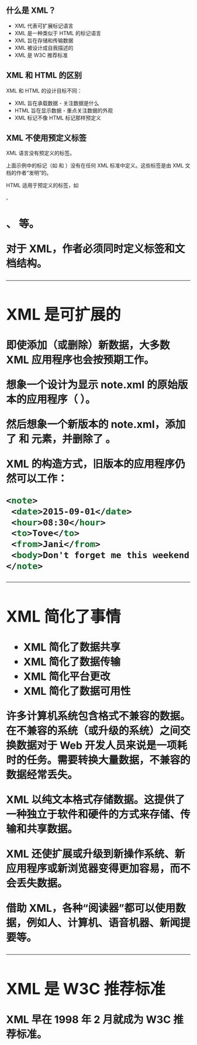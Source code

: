 

## 什么是 XML？

- XML 代表可扩展标记语言
- XML 是一种类似于 HTML 的标记语言
- XML 旨在存储和传输数据
- XML 被设计成自我描述的
- XML 是 W3C 推荐标准



## XML 和 HTML 的区别

XML 和 HTML 的设计目标不同：

- XML 旨在承载数据 - 关注数据是什么
- HTML 旨在显示数据 - 重点关注数据的外观
- XML 标记不像 HTML 标记那样预定义



## XML 不使用预定义标签

XML 语言没有预定义的标签。

上面示例中的标记（如 <to> 和 <from>）没有在任何 XML 标准中定义。这些标签是由 XML 文档的作者“发明”的。

HTML 适用于预定义的标签，如 <p>、<h1>、<table> 等。

对于 XML，作者必须同时定义标签和文档结构。

------



## XML 是可扩展的

即使添加（或删除）新数据，大多数 XML 应用程序也会按预期工作。

想象一个设计为显示 note.xml 的原始版本的应用程序（<to> <from> <heading> <body>）。

然后想象一个新版本的 note.xml，添加了 <date> 和 <hour> 元素，并删除了 <heading>。

XML 的构造方式，旧版本的应用程序仍然可以工作：

```xml
<note>
 <date>2015-09-01</date>
 <hour>08:30</hour>
 <to>Tove</to>
 <from>Jani</from>
 <body>Don't forget me this weekend!</body>
</note>
```



------

## XML 简化了事情

- **XML 简化了数据共享**
- **XML 简化了数据传输**
- **XML 简化平台更改**
- **XML 简化了数据可用性**

许多计算机系统包含格式不兼容的数据。在不兼容的系统（或升级的系统）之间交换数据对于 Web 开发人员来说是一项耗时的任务。需要转换大量数据，不兼容的数据经常丢失。

XML 以纯文本格式存储数据。这提供了一种独立于软件和硬件的方式来存储、传输和共享数据。

XML 还使扩展或升级到新操作系统、新应用程序或新浏览器变得更加容易，而不会丢失数据。

借助 XML，各种“阅读器”都可以使用数据，例如人、计算机、语音机器、新闻提要等。

------



## XML 是 W3C 推荐标准

XML 早在 1998 年 2 月就成为 W3C 推荐标准。